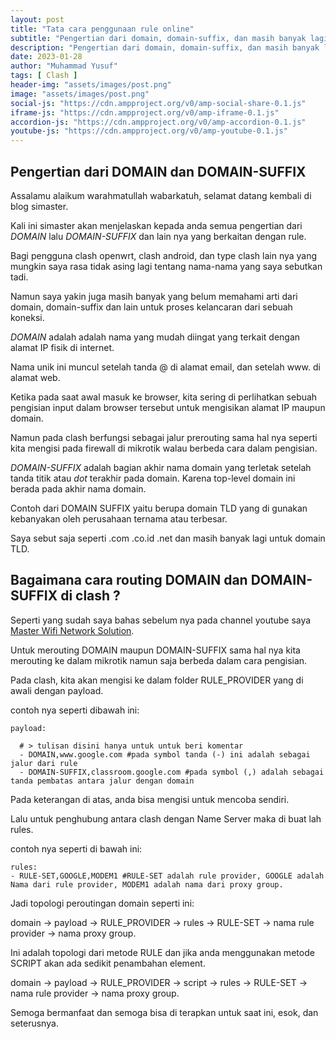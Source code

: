 ```yaml
---
layout: post
title: "Tata cara penggunaan rule online"
subtitle: "Pengertian dari domain, domain-suffix, dan masih banyak lagi lain nya"
description: "Pengertian dari domain, domain-suffix, dan masih banyak lagi lain nya"
date: 2023-01-28
author: "Muhammad Yusuf"
tags: [ Clash ]
header-img: "assets/images/post.png"
image: "assets/images/post.png"
social-js: "https://cdn.ampproject.org/v0/amp-social-share-0.1.js"
iframe-js: "https://cdn.ampproject.org/v0/amp-iframe-0.1.js"
accordion-js: "https://cdn.ampproject.org/v0/amp-accordion-0.1.js"
youtube-js: "https://cdn.ampproject.org/v0/amp-youtube-0.1.js"
---
```


## Pengertian dari DOMAIN dan DOMAIN-SUFFIX

Assalamu alaikum warahmatullah wabarkatuh, selamat datang kembali di blog simaster.

Kali ini simaster akan menjelaskan kepada anda semua pengertian dari *DOMAIN* lalu *DOMAIN-SUFFIX* dan lain nya yang berkaitan dengan rule.

Bagi pengguna clash openwrt, clash android, dan type clash lain nya yang mungkin saya rasa tidak asing lagi tentang nama-nama yang saya sebutkan tadi.

Namun saya yakin juga masih banyak yang belum memahami arti dari domain, domain-suffix dan lain untuk proses kelancaran dari sebuah koneksi.

*DOMAIN* adalah adalah nama yang mudah diingat yang terkait dengan alamat IP fisik di internet.

Nama unik ini muncul setelah tanda @ di alamat email, dan setelah www. di alamat web.

Ketika pada saat awal masuk ke browser, kita sering di perlihatkan sebuah pengisian input dalam browser tersebut untuk mengisikan alamat IP maupun domain.

Namun pada clash berfungsi sebagai jalur prerouting sama hal nya seperti kita mengisi pada firewall di mikrotik walau berbeda cara dalam pengisian.

*DOMAIN-SUFFIX* adalah bagian akhir nama domain yang terletak setelah tanda titik atau *dot* terakhir pada domain. Karena top-level domain ini berada pada akhir nama domain.

Contoh dari DOMAIN SUFFIX yaitu berupa domain TLD yang di gunakan kebanyakan oleh perusahaan ternama atau terbesar.

Saya sebut saja seperti .com .co.id .net dan masih banyak lagi untuk domain TLD.

## Bagaimana cara routing DOMAIN dan DOMAIN-SUFFIX di clash ?

Seperti yang sudah saya bahas sebelum nya pada channel youtube saya [Master Wifi Network Solution](https://www.youtube.com/@mwnsofficial).

Untuk merouting DOMAIN maupun DOMAIN-SUFFIX sama hal nya kita merouting ke dalam mikrotik namun saja berbeda dalam cara pengisian.

Pada clash, kita akan mengisi ke dalam folder RULE_PROVIDER yang di awali dengan payload.

contoh nya seperti dibawah ini:

```
payload:

  # > tulisan disini hanya untuk untuk beri komentar
  - DOMAIN,www.google.com #pada symbol tanda (-) ini adalah sebagai jalur dari rule
  - DOMAIN-SUFFIX,classroom.google.com #pada symbol (,) adalah sebagai tanda pembatas antara jalur dengan domain
```

Pada keterangan di atas, anda bisa mengisi untuk mencoba sendiri.

Lalu untuk penghubung antara clash dengan Name Server maka di buat lah rules.

contoh nya seperti di bawah ini:

```
rules:
- RULE-SET,GOOGLE,MODEM1 #RULE-SET adalah rule provider, GOOGLE adalah Nama dari rule provider, MODEM1 adalah nama dari proxy group.
```

Jadi topologi peroutingan domain seperti ini:

domain -> payload -> RULE_PROVIDER -> rules -> RULE-SET -> nama rule provider -> nama proxy group.

Ini adalah topologi dari metode RULE dan jika anda menggunakan metode SCRIPT akan ada sedikit penambahan element.

domain -> payload -> RULE_PROVIDER -> script -> rules -> RULE-SET -> nama rule provider -> nama proxy group.

Semoga bermanfaat dan semoga bisa di terapkan untuk saat ini, esok, dan seterusnya.
